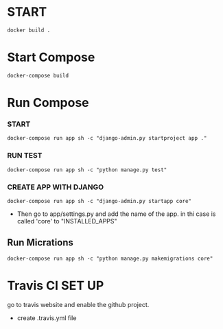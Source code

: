 # START
```
docker build .
```

# Start Compose

```
docker-compose build
```

# Run Compose
### START
```
docker-compose run app sh -c "django-admin.py startproject app ."
```
### RUN TEST
```
docker-compose run app sh -c "python manage.py test"
```
### CREATE APP WITH DJANGO
```
docker-compose run app sh -c "django-admin.py startapp core"
```
- Then go to app/settings.py and add the name of the app. in thi case is called 'core' to "INSTALLED_APPS"

## Run Micrations

```
docker-compose run app sh -c "python manage.py makemigrations core"
```

# Travis CI SET UP

go to travis website and enable the github project.
- create .travis.yml file


